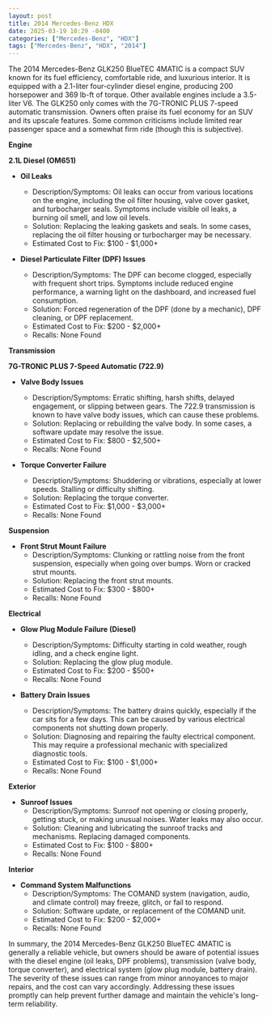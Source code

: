```yaml
---
layout: post
title: 2014 Mercedes-Benz HDX
date: 2025-03-19 10:29 -0400
categories: ["Mercedes-Benz", "HDX"]
tags: ["Mercedes-Benz", "HDX", "2014"]
---
```

The 2014 Mercedes-Benz GLK250 BlueTEC 4MATIC is a compact SUV known for its fuel efficiency, comfortable ride, and luxurious interior. It is equipped with a 2.1-liter four-cylinder diesel engine, producing 200 horsepower and 369 lb-ft of torque. Other available engines include a 3.5-liter V6. The GLK250 only comes with the 7G-TRONIC PLUS 7-speed automatic transmission. Owners often praise its fuel economy for an SUV and its upscale features. Some common criticisms include limited rear passenger space and a somewhat firm ride (though this is subjective).

**Engine**

**2.1L Diesel (OM651)**

*   **Oil Leaks**
    *   Description/Symptoms: Oil leaks can occur from various locations on the engine, including the oil filter housing, valve cover gasket, and turbocharger seals. Symptoms include visible oil leaks, a burning oil smell, and low oil levels.
    *   Solution: Replacing the leaking gaskets and seals. In some cases, replacing the oil filter housing or turbocharger may be necessary.
    *   Estimated Cost to Fix: $100 - $1,000+

*   **Diesel Particulate Filter (DPF) Issues**
    *   Description/Symptoms: The DPF can become clogged, especially with frequent short trips. Symptoms include reduced engine performance, a warning light on the dashboard, and increased fuel consumption.
    *   Solution: Forced regeneration of the DPF (done by a mechanic), DPF cleaning, or DPF replacement.
    *   Estimated Cost to Fix: $200 - $2,000+
    *   Recalls: None Found

**Transmission**

**7G-TRONIC PLUS 7-Speed Automatic (722.9)**

*   **Valve Body Issues**
    *   Description/Symptoms: Erratic shifting, harsh shifts, delayed engagement, or slipping between gears. The 722.9 transmission is known to have valve body issues, which can cause these problems.
    *   Solution: Replacing or rebuilding the valve body. In some cases, a software update may resolve the issue.
    *   Estimated Cost to Fix: $800 - $2,500+
    *   Recalls: None Found

*   **Torque Converter Failure**
    *   Description/Symptoms: Shuddering or vibrations, especially at lower speeds. Stalling or difficulty shifting.
    *   Solution: Replacing the torque converter.
    *   Estimated Cost to Fix: $1,000 - $3,000+
    *   Recalls: None Found

**Suspension**

*   **Front Strut Mount Failure**
    *   Description/Symptoms: Clunking or rattling noise from the front suspension, especially when going over bumps. Worn or cracked strut mounts.
    *   Solution: Replacing the front strut mounts.
    *   Estimated Cost to Fix: $300 - $800+
    *   Recalls: None Found

**Electrical**

*   **Glow Plug Module Failure (Diesel)**
    *   Description/Symptoms: Difficulty starting in cold weather, rough idling, and a check engine light.
    *   Solution: Replacing the glow plug module.
    *   Estimated Cost to Fix: $200 - $500+
    *   Recalls: None Found

*   **Battery Drain Issues**
    *   Description/Symptoms: The battery drains quickly, especially if the car sits for a few days. This can be caused by various electrical components not shutting down properly.
    *   Solution: Diagnosing and repairing the faulty electrical component. This may require a professional mechanic with specialized diagnostic tools.
    *   Estimated Cost to Fix: $100 - $1,000+
    *   Recalls: None Found

**Exterior**

*   **Sunroof Issues**
    *   Description/Symptoms: Sunroof not opening or closing properly, getting stuck, or making unusual noises. Water leaks may also occur.
    *   Solution: Cleaning and lubricating the sunroof tracks and mechanisms. Replacing damaged components.
    *   Estimated Cost to Fix: $100 - $800+
    *   Recalls: None Found

**Interior**

*   **Command System Malfunctions**
    *   Description/Symptoms: The COMAND system (navigation, audio, and climate control) may freeze, glitch, or fail to respond.
    *   Solution: Software update, or replacement of the COMAND unit.
    *   Estimated Cost to Fix: $200 - $2,000+
    *   Recalls: None Found

In summary, the 2014 Mercedes-Benz GLK250 BlueTEC 4MATIC is generally a reliable vehicle, but owners should be aware of potential issues with the diesel engine (oil leaks, DPF problems), transmission (valve body, torque converter), and electrical system (glow plug module, battery drain). The severity of these issues can range from minor annoyances to major repairs, and the cost can vary accordingly. Addressing these issues promptly can help prevent further damage and maintain the vehicle's long-term reliability.

